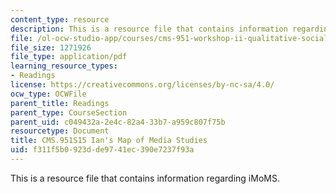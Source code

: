 ```yaml
---
content_type: resource
description: This is a resource file that contains information regarding iMoMS.
file: /ol-ocw-studio-app/courses/cms-951-workshop-ii-qualitative-social-science-methods-for-media-studies-spring-2015/f311f5b0923dde9741ec390e7237f93a_MITCMS_951S15_iMoMS.pdf
file_size: 1271926
file_type: application/pdf
learning_resource_types:
- Readings
license: https://creativecommons.org/licenses/by-nc-sa/4.0/
ocw_type: OCWFile
parent_title: Readings
parent_type: CourseSection
parent_uid: c049432a-2e4c-82a4-33b7-a959c807f75b
resourcetype: Document
title: CMS.951S15 Ian's Map of Media Studies
uid: f311f5b0-923d-de97-41ec-390e7237f93a
---
```

This is a resource file that contains information regarding iMoMS.